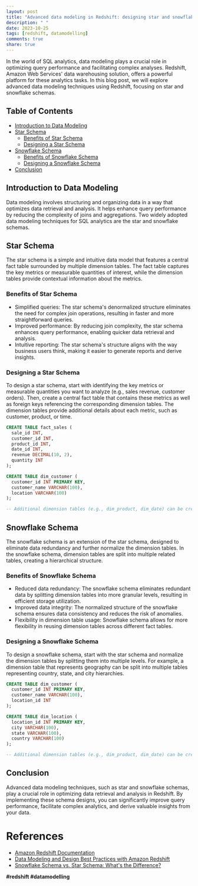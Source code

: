 ```yaml
---
layout: post
title: "Advanced data modeling in Redshift: designing star and snowflake schemas for SQL analytics."
description: " "
date: 2023-10-25
tags: [redshift, datamodelling]
comments: true
share: true
---
```


In the world of SQL analytics, data modeling plays a crucial role in optimizing query performance and facilitating complex analyses. Redshift, Amazon Web Services' data warehousing solution, offers a powerful platform for these analytics tasks. In this blog post, we will explore advanced data modeling techniques using Redshift, focusing on star and snowflake schemas.

## Table of Contents
- [Introduction to Data Modeling](#introduction-to-data-modeling)
- [Star Schema](#star-schema)
  - [Benefits of Star Schema](#benefits-of-star-schema)
  - [Designing a Star Schema](#designing-a-star-schema)
- [Snowflake Schema](#snowflake-schema)
  - [Benefits of Snowflake Schema](#benefits-of-snowflake-schema)
  - [Designing a Snowflake Schema](#designing-a-snowflake-schema)
- [Conclusion](#conclusion)

## Introduction to Data Modeling
Data modeling involves structuring and organizing data in a way that optimizes data retrieval and analysis. It helps enhance query performance by reducing the complexity of joins and aggregations. Two widely adopted data modeling techniques for SQL analytics are the star and snowflake schemas.

## Star Schema
The star schema is a simple and intuitive data model that features a central fact table surrounded by multiple dimension tables. The fact table captures the key metrics or measurable quantities of interest, while the dimension tables provide contextual information about the metrics.

### Benefits of Star Schema
- Simplified queries: The star schema's denormalized structure eliminates the need for complex join operations, resulting in faster and more straightforward queries.
- Improved performance: By reducing join complexity, the star schema enhances query performance, enabling quicker data retrieval and analysis.
- Intuitive reporting: The star schema's structure aligns with the way business users think, making it easier to generate reports and derive insights.

### Designing a Star Schema
To design a star schema, start with identifying the key metrics or measurable quantities you want to analyze (e.g., sales revenue, customer orders). Then, create a central fact table that contains these metrics as well as foreign keys referencing the corresponding dimension tables. The dimension tables provide additional details about each metric, such as customer, product, or time.

```sql
CREATE TABLE fact_sales (
  sale_id INT,
  customer_id INT,
  product_id INT,
  date_id INT,
  revenue DECIMAL(10, 2),
  quantity INT
);

CREATE TABLE dim_customer (
  customer_id INT PRIMARY KEY,
  customer_name VARCHAR(100),
  location VARCHAR(100)
);

-- Additional dimension tables (e.g., dim_product, dim_date) can be created similarly.
```

## Snowflake Schema
The snowflake schema is an extension of the star schema, designed to eliminate data redundancy and further normalize the dimension tables. In the snowflake schema, dimension tables are split into multiple related tables, creating a hierarchical structure.

### Benefits of Snowflake Schema
- Reduced data redundancy: The snowflake schema eliminates redundant data by splitting dimension tables into more granular levels, resulting in efficient storage utilization.
- Improved data integrity: The normalized structure of the snowflake schema ensures data consistency and reduces the risk of anomalies.
- Flexibility in dimension table usage: Snowflake schema allows for more flexibility in reusing dimension tables across different fact tables.

### Designing a Snowflake Schema
To design a snowflake schema, start with the star schema and normalize the dimension tables by splitting them into multiple levels. For example, a dimension table that represents geography can be split into multiple tables representing country, state, and city hierarchies.

```sql
CREATE TABLE dim_customer (
  customer_id INT PRIMARY KEY,
  customer_name VARCHAR(100),
  location_id INT
);

CREATE TABLE dim_location (
  location_id INT PRIMARY KEY,
  city VARCHAR(100),
  state VARCHAR(100),
  country VARCHAR(100)
);

-- Additional dimension tables (e.g., dim_product, dim_date) can be created similarly.
```

## Conclusion
Advanced data modeling techniques, such as star and snowflake schemas, play a crucial role in optimizing data retrieval and analysis in Redshift. By implementing these schema designs, you can significantly improve query performance, facilitate complex analytics, and derive valuable insights from your data.

# References
- [Amazon Redshift Documentation](https://docs.aws.amazon.com/redshift/index.html)
- [Data Modeling and Design Best Practices with Amazon Redshift](https://aws.amazon.com/blogs/big-data/optimized-data-loading-and-performance-best-practices-for-amazon-redshift-part-1/#:~:text=Data%20modeling%20best%20practices%20include%20designing%20star%20schemas%20that%20help,while%20keeping%20queries%20fast%20and%20simple.) 
- [Snowflake Schema vs. Star Schema: What's the Difference?](https://www.xplenty.com/blog/snowflake-schema-vs-star-schema/)

**#redshift #datamodelling**